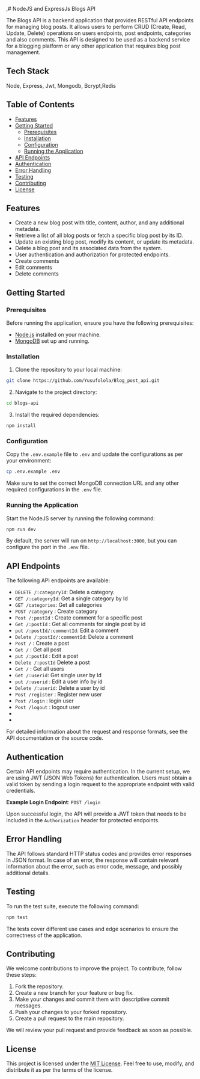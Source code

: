 ,# NodeJS and ExpressJs Blogs API

The Blogs API is a backend application that provides RESTful API endpoints for managing blog posts. It allows users to perform CRUD (Create, Read, Update, Delete) operations on users endpoints, post endpoints, categories and also comments. This API is designed to be used as a backend service for a blogging platform or any other application that requires blog post management.

## Tech Stack
Node, Express, Jwt, Mongodb,  Bcrypt,Redis

## Table of Contents

- [Features](#features)
- [Getting Started](#getting-started)
  - [Prerequisites](#prerequisites)
  - [Installation](#installation)
  - [Configuration](#configuration)
  - [Running the Application](#running-the-application)
- [API Endpoints](#api-endpoints)
- [Authentication](#authentication)
- [Error Handling](#error-handling)
- [Testing](#testing)
- [Contributing](#contributing)
- [License](#license)

## Features

- Create a new blog post with title, content, author, and any additional metadata.
- Retrieve a list of all blog posts or fetch a specific blog post by its ID.
- Update an existing blog post, modify its content, or update its metadata.
- Delete a blog post and its associated data from the system.
- User authentication and authorization for protected endpoints.
- Create comments
- Edit comments
- Delete comments 

## Getting Started

### Prerequisites

Before running the application, ensure you have the following prerequisites:

- [Node.js](https://nodejs.org) installed on your machine.
- [MongoDB](https://www.mongodb.com) set up and running.

### Installation

1. Clone the repository to your local machine:

```bash
git clone https://github.com/Yusufolola/Blog_post_api.git
```

2. Navigate to the project directory:

```bash
cd blogs-api
```

3. Install the required dependencies:

```bash
npm install
```

### Configuration

Copy the `.env.example` file to `.env` and update the configurations as per your environment:

```bash
cp .env.example .env
```

Make sure to set the correct MongoDB connection URL and any other required configurations in the `.env` file.

### Running the Application

Start the NodeJS server by running the following command:

```bash
npm run dev
```

By default, the server will run on `http://localhost:3000`, but you can configure the port in the `.env` file.

## API Endpoints

The following API endpoints are available:


- `DELETE /:categoryId`: Delete a category.
- `GET /:categoryId`: Get a single category by Id
- `GET /categories`: Get all categories
- `POST /category` : Create category
- `Post /:postId` : Create comment for a specific post
- `Get /:postId` : Get all comments for single post by id
- `put /:postId/:commentId`: Edit a comment
- `Delete /:postId/:commentId`: Delete a comment
- `Post /` : Create a post
- `Get /` : Get all post
- `put /:postId` : Edit a post
- `Delete /:postId` Delete a post
- `Get /` : Get all users
- `Get /:userid`: Get single user by Id
- `put /:userid` : Edit a user info  by id
- `Delete /:userid`: Delete a user by id
- `Post /register` : Register new user
- `Post /login` : login user
- `Post /logout` : logout user
- 
- 

For detailed information about the request and response formats, see the API documentation or the source code.

## Authentication

Certain API endpoints may require authentication. In the current setup, we are using JWT (JSON Web Tokens) for authentication. Users must obtain a valid token by sending a login request to the appropriate endpoint with valid credentials.

**Example Login Endpoint**: `POST /login`

Upon successful login, the API will provide a JWT token that needs to be included in the `Authorization` header for protected endpoints.

## Error Handling

The API follows standard HTTP status codes and provides error responses in JSON format. In case of an error, the response will contain relevant information about the error, such as error code, message, and possibly additional details.

## Testing

To run the test suite, execute the following command:

```bash
npm test
```

The tests cover different use cases and edge scenarios to ensure the correctness of the application.

## Contributing

We welcome contributions to improve the project. To contribute, follow these steps:

1. Fork the repository.
2. Create a new branch for your feature or bug fix.
3. Make your changes and commit them with descriptive commit messages.
4. Push your changes to your forked repository.
5. Create a pull request to the main repository.

We will review your pull request and provide feedback as soon as possible.

## License

This project is licensed under the [MIT License](LICENSE). Feel free to use, modify, and distribute it as per the terms of the license.
